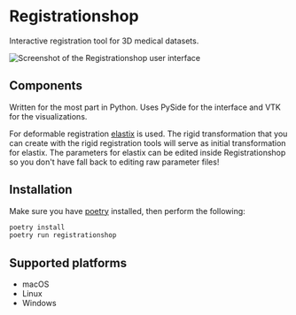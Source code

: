 # Registrationshop

Interactive registration tool for 3D medical datasets.

![Screenshot of the Registrationshop user interface](https://graphics.tudelft.nl/wp-content/uploads/2013/09/maininterfacelungs.png)


## Components

Written for the most part in Python. Uses PySide for the interface and VTK for the visualizations.

For deformable registration [elastix](http://elastix.isi.uu.nl) is used. The rigid transformation that you can create with the rigid registration tools will serve as initial transformation for elastix. The parameters for elastix can be edited inside Registrationshop so you don't have fall back to editing raw parameter files!


## Installation

Make sure you have [poetry](https://python-poetry.org) installed, then perform the following:

```sh
poetry install
poetry run registrationshop
```


## Supported platforms

* macOS
* Linux
* Windows
